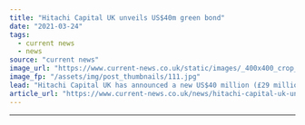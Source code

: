 ```yaml
---
title: "Hitachi Capital UK unveils US$40m green bond"
date: "2021-03-24"
tags: 
  - current news
  - news
source: "current news"
image_url: "https://www.current-news.co.uk/static/images/_400x400_crop_center-center/Hitachi-Capital-UK-demonstrates-sustainability-strategy-image-GRIDSERVE.jpg"
image_fp: "/assets/img/post_thumbnails/111.jpg"
lead: "​Hitachi Capital UK has announced a new US$40 million (£29 million) green bond in support of its clean transport and renewables ambitions."
article_url: "https://www.current-news.co.uk/news/hitachi-capital-uk-unveils-us-40-million-green-bond?utm_source=rss-feeds&utm_medium=rss&utm_campaign=rss"
---
```


---

